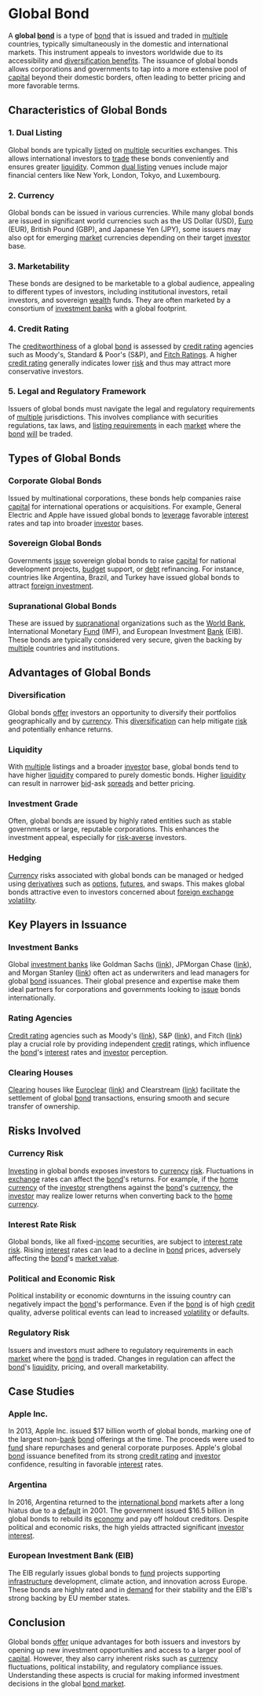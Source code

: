 # Global Bond

A **global [bond](../b/bond.md)** is a type of [bond](../b/bond.md) that is issued and traded in [multiple](../m/multiple.md) countries, typically simultaneously in the domestic and international markets. This instrument appeals to investors worldwide due to its accessibility and [diversification benefits](../d/diversification_benefits.md). The issuance of global bonds allows corporations and governments to tap into a more extensive pool of [capital](../c/capital.md) beyond their domestic borders, often leading to better pricing and more favorable terms.

## Characteristics of Global Bonds

### 1. Dual Listing
Global bonds are typically [listed](../l/listed.md) on [multiple](../m/multiple.md) securities exchanges. This allows international investors to [trade](../t/trade.md) these bonds conveniently and ensures greater [liquidity](../l/liquidity.md). Common [dual listing](../d/dual_listing.md) venues include major financial centers like New York, London, Tokyo, and Luxembourg. 

### 2. Currency 
Global bonds can be issued in various currencies. While many global bonds are issued in significant world currencies such as the US Dollar (USD), [Euro](../e/euro.md) (EUR), British Pound (GBP), and Japanese Yen (JPY), some issuers may also opt for emerging [market](../m/market.md) currencies depending on their target [investor](../i/investor.md) base.

### 3. Marketability
These bonds are designed to be marketable to a global audience, appealing to different types of investors, including institutional investors, retail investors, and sovereign [wealth](../w/wealth.md) funds. They are often marketed by a consortium of [investment banks](../i/investment_bank_(ib).md) with a global footprint.

### 4. Credit Rating
The [creditworthiness](../c/creditworthiness.md) of a global [bond](../b/bond.md) is assessed by [credit rating](../c/credit_rating.md) agencies such as Moody's, Standard & Poor's (S&P), and [Fitch Ratings](../f/fitch_ratings.md). A higher [credit rating](../c/credit_rating.md) generally indicates lower [risk](../r/risk.md) and thus may attract more conservative investors.

### 5. Legal and Regulatory Framework 
Issuers of global bonds must navigate the legal and regulatory requirements of [multiple](../m/multiple.md) jurisdictions. This involves compliance with securities regulations, tax laws, and [listing requirements](../l/listing_requirements.md) in each [market](../m/market.md) where the [bond](../b/bond.md) [will](../w/will.md) be traded.

## Types of Global Bonds

### Corporate Global Bonds
Issued by multinational corporations, these bonds help companies raise [capital](../c/capital.md) for international operations or acquisitions. For example, General Electric and Apple have issued global bonds to [leverage](../l/leverage.md) favorable [interest](../i/interest.md) rates and tap into broader [investor](../i/investor.md) bases.

### Sovereign Global Bonds
Governments [issue](../i/issue.md) sovereign global bonds to raise [capital](../c/capital.md) for national development projects, [budget](../b/budget.md) support, or [debt](../d/debt.md) refinancing. For instance, countries like Argentina, Brazil, and Turkey have issued global bonds to attract [foreign investment](../f/foreign_investment.md).

### Supranational Global Bonds
These are issued by [supranational](../s/supranational.md) organizations such as the [World Bank](../w/world_bank.md), International Monetary [Fund](../f/fund.md) (IMF), and European Investment [Bank](../b/bank.md) (EIB). These bonds are typically considered very secure, given the backing by [multiple](../m/multiple.md) countries and institutions.

## Advantages of Global Bonds

### Diversification
Global bonds [offer](../o/offer.md) investors an opportunity to diversify their portfolios geographically and by [currency](../c/currency.md). This [diversification](../d/diversification.md) can help mitigate [risk](../r/risk.md) and potentially enhance returns.

### Liquidity
With [multiple](../m/multiple.md) listings and a broader [investor](../i/investor.md) base, global bonds tend to have higher [liquidity](../l/liquidity.md) compared to purely domestic bonds. Higher [liquidity](../l/liquidity.md) can result in narrower [bid](../b/bid.md)-ask [spreads](../s/spreads.md) and better pricing.

### Investment Grade
Often, global bonds are issued by highly rated entities such as stable governments or large, reputable corporations. This enhances the investment appeal, especially for [risk-averse](../r/risk-averse.md) investors.

### Hedging
[Currency](../c/currency.md) risks associated with global bonds can be managed or hedged using [derivatives](../d/derivatives.md) such as [options](../o/options.md), [futures](../f/futures.md), and swaps. This makes global bonds attractive even to investors concerned about [foreign exchange](../f/foreign_exchange.md) [volatility](../v/volatility.md).

## Key Players in Issuance

### Investment Banks
Global [investment banks](../i/investment_bank_(ib).md) like Goldman Sachs ([link](https://www.goldmansachs.com)), JPMorgan Chase ([link](https://www.jpmorganchase.com)), and Morgan Stanley ([link](https://www.morganstanley.com)) often act as underwriters and lead managers for global [bond](../b/bond.md) issuances. Their global presence and expertise make them ideal partners for corporations and governments looking to [issue](../i/issue.md) bonds internationally.

### Rating Agencies
[Credit rating](../c/credit_rating.md) agencies such as Moody's ([link](https://www.moodys.com)), S&P ([link](https://www.spglobal.com/ratings/en/)), and Fitch ([link](https://www.fitchratings.com)) play a crucial role by providing independent [credit](../c/credit.md) ratings, which influence the [bond](../b/bond.md)'s [interest](../i/interest.md) rates and [investor](../i/investor.md) perception.

### Clearing Houses
[Clearing](../c/clearing.md) houses like [Euroclear](../e/euroclear.md) ([link](https://www.euroclear.com)) and Clearstream ([link](https://www.clearstream.com)) facilitate the settlement of global [bond](../b/bond.md) transactions, ensuring smooth and secure transfer of ownership.

## Risks Involved

### Currency Risk
[Investing](../i/investing.md) in global bonds exposes investors to [currency](../c/currency.md) [risk](../r/risk.md). Fluctuations in [exchange](../e/exchange.md) rates can affect the [bond](../b/bond.md)'s returns. For example, if the [home](../h/home.md) [currency](../c/currency.md) of the [investor](../i/investor.md) strengthens against the [bond](../b/bond.md)'s [currency](../c/currency.md), the [investor](../i/investor.md) may realize lower returns when converting back to the [home](../h/home.md) [currency](../c/currency.md).

### Interest Rate Risk
Global bonds, like all fixed-[income](../i/income.md) securities, are subject to [interest rate risk](../i/interest_rate_risk.md). Rising [interest](../i/interest.md) rates can lead to a decline in [bond](../b/bond.md) prices, adversely affecting the [bond](../b/bond.md)'s [market value](../m/market_value.md).

### Political and Economic Risk
Political instability or economic downturns in the issuing country can negatively impact the [bond](../b/bond.md)'s performance. Even if the [bond](../b/bond.md) is of high [credit](../c/credit.md) quality, adverse political events can lead to increased [volatility](../v/volatility.md) or defaults.

### Regulatory Risk
Issuers and investors must adhere to regulatory requirements in each [market](../m/market.md) where the [bond](../b/bond.md) is traded. Changes in regulation can affect the [bond](../b/bond.md)'s [liquidity](../l/liquidity.md), pricing, and overall marketability.

## Case Studies

### Apple Inc.
In 2013, Apple Inc. issued $17 billion worth of global bonds, marking one of the largest non-[bank](../b/bank.md) [bond](../b/bond.md) offerings at the time. The proceeds were used to [fund](../f/fund.md) share repurchases and general corporate purposes. Apple's global [bond](../b/bond.md) issuance benefited from its strong [credit rating](../c/credit_rating.md) and [investor](../i/investor.md) confidence, resulting in favorable [interest](../i/interest.md) rates.

### Argentina
In 2016, Argentina returned to the [international bond](../i/international_bond.md) markets after a long hiatus due to a [default](../d/default.md) in 2001. The government issued $16.5 billion in global bonds to rebuild its [economy](../e/economy.md) and pay off holdout creditors. Despite political and economic risks, the high yields attracted significant [investor](../i/investor.md) [interest](../i/interest.md).

### European Investment Bank (EIB)
The EIB regularly issues global bonds to [fund](../f/fund.md) projects supporting [infrastructure](../i/infrastructure.md) development, climate action, and innovation across Europe. These bonds are highly rated and in [demand](../d/demand.md) for their stability and the EIB's strong backing by EU member states.

## Conclusion

Global bonds [offer](../o/offer.md) unique advantages for both issuers and investors by opening up new investment opportunities and access to a larger pool of [capital](../c/capital.md). However, they also carry inherent risks such as [currency](../c/currency.md) fluctuations, political instability, and regulatory compliance issues. Understanding these aspects is crucial for making informed investment decisions in the global [bond market](../b/bond_market.md).